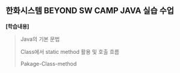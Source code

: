## 한화시스템 BEYOND SW CAMP JAVA 실습 수업

**[학습내용]**
> Java의 기본 문법
> 
> Class에서 static method 활용 및 호출 흐름
> 
> Pakage-Class-method
